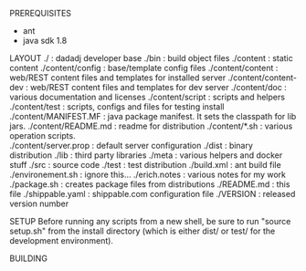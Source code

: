 PREREQUISITES
- ant
- java sdk 1.8

LAYOUT
./                      : dadadj developer base
./bin                   : build object files
./content               : static content 
./content/config        : base/template config files
./content/content       : web/REST content files and templates for installed server
./content/content-dev   : web/REST content files and templates for dev server
./content/doc           : various documentation and licenses
./content/script        : scripts and helpers
./content/test          : scripts, configs and files for testing install
./content/MANIFEST.MF   : java package manifest.  It sets the classpath for lib jars.
./content/README.md     : readme for distribution
./content/*.sh          : various operation scripts.  
./content/server.prop   : default server configuration
./dist                  : binary distribution
./lib                   : third party libraries
./meta                  : various helpers and docker stuff
./src                   : source code
./test                  : test distribution
./build.xml             : ant build file
./environement.sh       : ignore this...
./erich.notes           : various notes for my work
./package.sh            : creates package files from distributions
./README.md             : this file
./shippable.yaml        : shippable.com configuration file
./VERSION               : released version number

SETUP
Before running any scripts from a new shell, be sure to run "source setup.sh" from the install
directory (which is either dist/ or test/ for the development environment).

BUILDING

